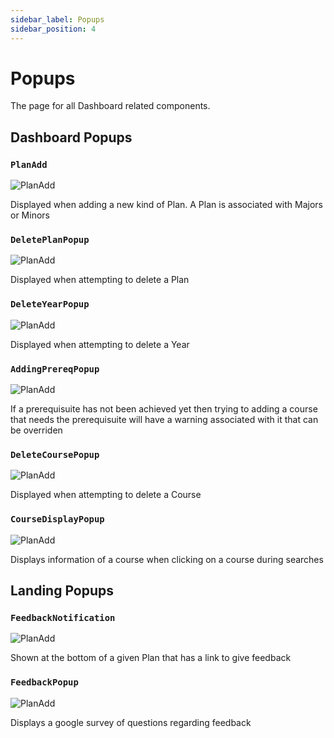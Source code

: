 ```yaml
---
sidebar_label: Popups
sidebar_position: 4
---
```


# Popups

The page for all Dashboard related components.

## Dashboard Popups

### `PlanAdd`

![PlanAdd](/img/components/popups/PlanAdd.png)

Displayed when adding a new kind of Plan. A Plan is associated with Majors or Minors

### `DeletePlanPopup`

![PlanAdd](/img/components/popups/DeletePlanPopup.png)

Displayed when attempting to delete a Plan

### `DeleteYearPopup`

![PlanAdd](/img/components/popups/DeleteYearPopup.png)

Displayed when attempting to delete a Year

### `AddingPrereqPopup`

![PlanAdd](/img/components/popups/AddingPrereqPopup.png)

If a prerequisuite has not been achieved yet then trying to adding a course that needs
the prerequisuite will have a warning associated with it that can be overriden

### `DeleteCoursePopup`

![PlanAdd](/img/components/popups/DeleteCoursePopup.png)

Displayed when attempting to delete a Course

### `CourseDisplayPopup`

![PlanAdd](/img/components/popups/CourseDisplayPopup.png)

Displays information of a course when clicking on a course during searches

## Landing Popups

### `FeedbackNotification`

![PlanAdd](/img/components/popups/FeedbackNotification.png)

Shown at the bottom of a given Plan that has a link to give feedback

### `FeedbackPopup`

![PlanAdd](/img/components/popups/FeedbackPopup.png)

Displays a google survey of questions regarding feedback
